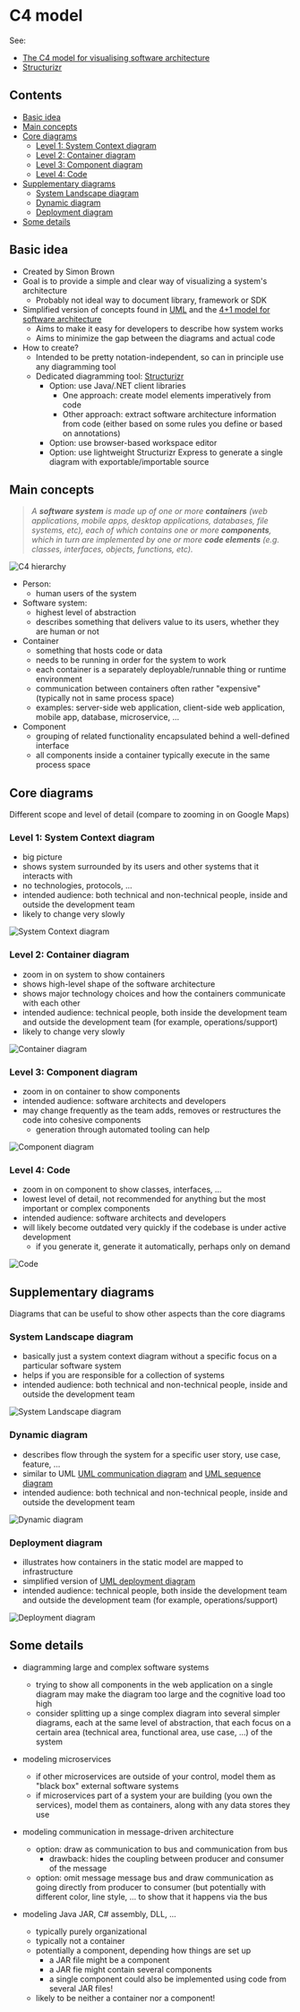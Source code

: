 # C4 model

See:

-   [The C4 model for visualising software architecture](https://c4model.com/)
-   [Structurizr](https://structurizr.com/)

## Contents

-   [Basic idea](#basic-idea)
-   [Main concepts](#main-concepts)
-   [Core diagrams](#core-diagrams)
    -   [Level 1: System Context diagram](#level-1-system-context-diagram)
    -   [Level 2: Container diagram](#level-2-container-diagram)
    -   [Level 3: Component diagram](#level-3-component-diagram)
    -   [Level 4: Code](#level-4-code)
-   [Supplementary diagrams](#supplementary-diagrams)
    -   [System Landscape diagram](#system-landscape-diagram)
    -   [Dynamic diagram](#dynamic-diagram)
    -   [Deployment diagram](#deployment-diagram)
-   [Some details](#some-details)

## Basic idea

-   Created by Simon Brown
-   Goal is to provide a simple and clear way of visualizing a system's architecture
    -   Probably not ideal way to document library, framework or SDK
-   Simplified version of concepts found in [UML](https://en.wikipedia.org/wiki/Unified_Modeling_Language) and the [4+1 model for software architecture](https://en.wikipedia.org/wiki/4%2B1_architectural_view_model)
    -   Aims to make it easy for developers to describe how system works
    -   Aims to minimize the gap between the diagrams and actual code
-   How to create?
    -   Intended to be pretty notation-independent, so can in principle use any diagramming tool
    -   Dedicated diagramming tool: [Structurizr](https://structurizr.com/)
        -   Option: use Java/.NET client libraries
            -   One approach: create model elements imperatively from code
            -   Other approach: extract software architecture information from code (either based on some rules you define or based on annotations)
        -   Option: use browser-based workspace editor
        -   Option: use lightweight Structurizr Express to generate a single diagram with exportable/importable source

## Main concepts

> _A **software system** is made up of one or more **containers** (web applications, mobile apps, desktop applications, databases, file systems, etc), each of which contains one or more **components**, which in turn are implemented by one or more **code elements** (e.g. classes, interfaces, objects, functions, etc)._

![C4 hierarchy](_img/C4-model/c4-hierarchy.png)

-   Person: 
    -   human users of the system
-   Software system: 
    -   highest level of abstraction
    -   describes something that delivers value to its users, whether they are human or not
-   Container
    -   something that hosts code or data
    -   needs to be running in order for the system to work
    -   each container is a separately deployable/runnable thing or runtime environment
    -   communication between containers often rather "expensive" (typically not in same process space)
    -   examples: server-side web application, client-side web application, mobile app, database, microservice, ...
-   Component
    -   grouping of related functionality encapsulated behind a well-defined interface
    -   all components inside a container typically execute in the same process space

## Core diagrams

Different scope and level of detail (compare to zooming in on Google Maps)

### Level 1: System Context diagram

-   big picture
-   shows system surrounded by its users and other systems that it interacts with
-   no technologies, protocols, ...
-   intended audience: both technical and non-technical people, inside and outside the development team
-   likely to change very slowly

![System Context diagram](_img/C4-model/c4-system-context-diagram.png)

### Level 2: Container diagram

-   zoom in on system to show containers
-   shows high-level shape of the software architecture
-   shows major technology choices and how the containers communicate with each other
-   intended audience: technical people, both inside the development team and outside the development team (for example, operations/support)
-   likely to change very slowly

![Container diagram](_img/C4-model/c4-container-diagram.png)

### Level 3: Component diagram

-   zoom in on container to show components
-   intended audience: software architects and developers
-   may change frequently as the team adds, removes or restructures the code into cohesive components
    -   generation through automated tooling can help

![Component diagram](_img/C4-model/c4-component-diagram.png)

### Level 4: Code

-   zoom in on component to show classes, interfaces, ...
-   lowest level of detail, not recommended for anything but the most important or complex components
-   intended audience: software architects and developers
-   will likely become outdated very quickly if the codebase is under active development
    -   if you generate it, generate it automatically, perhaps only on demand

![Code](_img/C4-model/c4-code.png)

## Supplementary diagrams

Diagrams that can be useful to show other aspects than the core diagrams

### System Landscape diagram

-   basically just a system context diagram without a specific focus on a particular software system
-   helps if you are responsible for a collection of systems
-   intended audience: both technical and non-technical people, inside and outside the development team

![System Landscape diagram](_img/C4-model/c4-system-landscape-diagram.png)

### Dynamic diagram

-   describes flow through the system for a specific user story, use case, feature, ...
-   similar to UML [UML communication diagram](https://en.wikipedia.org/wiki/Communication_diagram) and [UML sequence diagram](https://en.wikipedia.org/wiki/Sequence_diagram)
-   intended audience: both technical and non-technical people, inside and outside the development team

![Dynamic diagram](_img/C4-model/c4-dynamic-diagram.png)

### Deployment diagram

-   illustrates how containers in the static model are mapped to infrastructure
-   simplified version of [UML deployment diagram](https://en.wikipedia.org/wiki/Deployment_diagram)
-   intended audience: technical people, both inside the development team and outside the development team (for example, operations/support)

![Deployment diagram](_img/C4-model/c4-deployment-diagram.png)

## Some details

-   diagramming large and complex software systems
    -   trying to show all components in the web application on a single diagram may make the diagram too large and the cognitive load too high
    -   consider splitting up a singe complex diagram into several simpler diagrams, each at the same level of abstraction, that each focus on a certain area (technical area, functional area, use case, ...) of the system

-   modeling microservices
    -   if other microservices are outside of your control, model them as "black box" external software systems
    -   if microservices part of a system your are building (you own the services), model them as containers, along with any data stores they use

-   modeling communication in message-driven architecture
    -   option: draw as communication to bus and communication from bus
        -   drawback: hides the coupling between producer and consumer of the message
    -   option: omit message message bus and draw communication as going directly from producer to consumer (but potentially with different color, line style, ... to show that it happens via the bus

-   modeling Java JAR, C# assembly, DLL, ...
    -   typically purely organizational
    -   typically not a container
    -   potentially a component, depending how things are set up
        -   a JAR file might be a component
        -   a JAR fie might contain several components
        -   a single component could also be implemented using code from several JAR files!
    -   likely to be neither a container nor a component!
